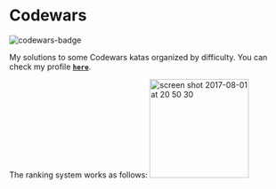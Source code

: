 # Codewars
<img width="auto" alt="codewars-badge" src="https://www.codewars.com/users/camilacnery/badges/large">

My solutions to some Codewars katas organized by difficulty. You can check my profile **[`here`](https://codewars.com/users/camilacnery)**.

The ranking system works as follows:
<img width="178" alt="screen shot 2017-08-01 at 20 50 30" src="https://user-images.githubusercontent.com/8807085/28851954-32a75b5a-76fc-11e7-8f6b-96c8c75eba84.png">
